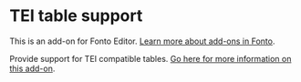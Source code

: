 # TEI table support

This is an add-on for Fonto Editor. [Learn more about add-ons in Fonto](https://documentation.fontoxml.com/latest/add-ons-56fcb6851ff4).

Provide support for TEI compatible tables. [Go here for more information on this add-on](https://documentation.fontoxml.com/tei-table-support-17ff483d3922).
